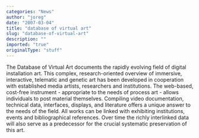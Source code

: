 ```yaml
---
categories: "News"
author: "joreg"
date: "2007-03-04"
title: "database of virtual art"
slug: "database-of-virtual-art"
description: ""
imported: "true"
originalType: "stuff"
---
```



The Database of Virtual Art documents the rapidly evolving field of digital installation art. This complex, research-oriented overview of immersive, interactive, telematic and genetic art has been developed in cooperation with established media artists, researchers and institutions. The web-based, cost-free instrument - appropriate to the needs of process art - allows individuals to post material themselves. Compiling video documentation, technical data, interfaces, displays, and literature offers a unique answer to the needs of the field. All works can be linked with exhibiting institutions, events and bibliographical references. Over time the richly interlinked data will also serve as a predecessor for the crucial systematic preservation of this art.

[](http://www.virtualart.at)